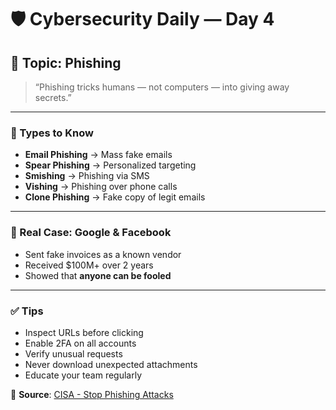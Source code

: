 # 🛡️ Cybersecurity Daily — Day 4

## 📌 Topic: Phishing

> “Phishing tricks humans — not computers — into giving away secrets.”

---

### 🎯 Types to Know

- **Email Phishing** → Mass fake emails  
- **Spear Phishing** → Personalized targeting  
- **Smishing** → Phishing via SMS  
- **Vishing** → Phishing over phone calls  
- **Clone Phishing** → Fake copy of legit emails  

---

### 🚨 Real Case: Google & Facebook

- Sent fake invoices as a known vendor  
- Received $100M+ over 2 years  
- Showed that **anyone can be fooled**

---

### ✅ Tips

- Inspect URLs before clicking  
- Enable 2FA on all accounts  
- Verify unusual requests  
- Never download unexpected attachments  
- Educate your team regularly  

🔗 **Source**: [CISA - Stop Phishing Attacks](https://www.cisa.gov/news-events/news/stop-phishing-attack-cisa-guidance)
